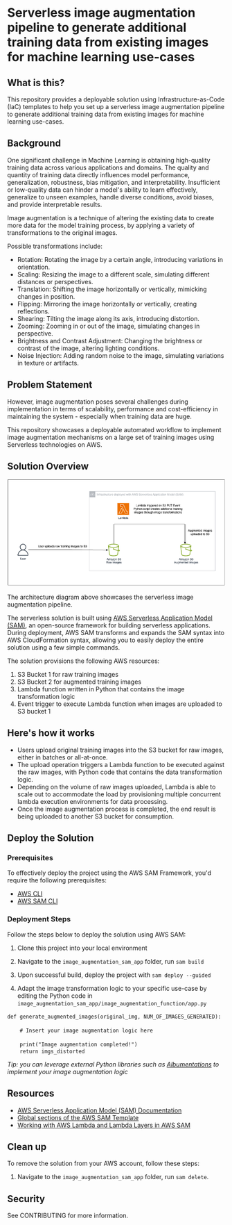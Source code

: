 
# Serverless image augmentation pipeline to generate additional training data from existing images for machine learning use-cases

## What is this? 

This repository provides a deployable solution using Infrastructure-as-Code (IaC) templates to help you set up a serverless image augmentation pipeline to generate additional training data from existing images for machine learning use-cases.

## Background 

One significant challenge in Machine Learning is obtaining high-quality training data across various applications and domains. The quality and quantity of training data directly influences model performance, generalization, robustness, bias mitigation, and interpretability. Insufficient or low-quality data can hinder a model's ability to learn effectively, generalize to unseen examples, handle diverse conditions, avoid biases, and provide interpretable results.

Image augmentation is a technique of altering the existing data to create more data for the model training process, by applying a variety of transformations to the original images. 

Possible transformations include:
- Rotation: Rotating the image by a certain angle, introducing variations in orientation.
- Scaling: Resizing the image to a different scale, simulating different distances or perspectives.
- Translation: Shifting the image horizontally or vertically, mimicking changes in position.
- Flipping: Mirroring the image horizontally or vertically, creating reflections.
- Shearing: Tilting the image along its axis, introducing distortion.
- Zooming: Zooming in or out of the image, simulating changes in perspective.
- Brightness and Contrast Adjustment: Changing the brightness or contrast of the image, altering lighting conditions.
- Noise Injection: Adding random noise to the image, simulating variations in texture or artifacts.

## Problem Statement 

However, image augmentation poses several challenges during implementation in terms of scalability, performance and cost-efficiency in maintaining the system - especially when training data are huge.

This repository showcases a deployable automated workflow to implement image augmentation mechanisms on a large set of training images using Serverless technologies on AWS.

## Solution Overview

![Architecture](./Assets/architecture_diagram.png)

The architecture diagram above showcases the serverless image augmentation pipeline.

The serverless solution is built using [AWS Serverless Application Model (SAM)](https://aws.amazon.com/serverless/aws-sam/#:~:text=The%20AWS%20Serverless%20Application%20Model,databases%2C%20and%20event%20source%20mappings.), an open-source framework for building serverless applications. During deployment, AWS SAM transforms and expands the SAM syntax into AWS CloudFormation syntax, allowing you to easily deploy the entire solution using a few simple commands.

The solution provisions the following AWS resources:
1. S3 Bucket 1 for raw training images
2. S3 Bucket 2 for augmented training images
3. Lambda function written in Python that contains the image transformation logic 
4. Event trigger to execute Lambda function when images are uploaded to S3 bucket 1

## Here's how it works
- Users upload original training images into the S3 bucket for raw images, either in batches or all-at-once.
- The upload operation triggers a Lambda function to be executed against the raw images, with Python code that contains the data transformation logic.
- Depending on the volume of raw images uploaded, Lambda is able to scale out to accommodate the load by provisioning multiple concurrent lambda execution environments for data processing.
- Once the image augmentation process is completed, the end result is being uploaded to another S3 bucket for consumption.

## Deploy the Solution

### Prerequisites

To effectively deploy the project using the AWS SAM Framework, you'd require the following prerequisites:
* [AWS CLI](https://docs.aws.amazon.com/cli/latest/userguide/cli-chap-install.html)
* [AWS SAM CLI](https://docs.aws.amazon.com/serverless-application-model/latest/developerguide/serverless-sam-cli-install-mac.html)

### Deployment Steps

Follow the steps below to deploy the solution using AWS SAM:

1. Clone this project into your local environment 

2. Navigate to the `image_augmentation_sam_app` folder, run `sam build`

3. Upon successful build, deploy the project with `sam deploy --guided`

4. Adapt the image transformation logic to your specific use-case by editing the Python code in `image_augmentation_sam_app/image_augmentation_function/app.py`

```
def generate_augmented_images(original_img, NUM_OF_IMAGES_GENERATED):

    # Insert your image augmentation logic here 

    print("Image augmentation completed!")
    return imgs_distorted
```

_Tip: you can leverage external Python libraries such as [Albumentations](https://github.com/albumentations-team/albumentations) to implement your image augmentation logic_

 ## Resources
 * [AWS Serverless Application Model (SAM) Documentation](https://docs.aws.amazon.com/serverless-application-model/index.html) 
 * [Global sections of the AWS SAM Template](https://docs.aws.amazon.com/serverless-application-model/latest/developerguide/sam-specification-template-anatomy-globals.html)
 * [Working with AWS Lambda and Lambda Layers in AWS SAM](https://aws.amazon.com/blogs/compute/working-with-aws-lambda-and-lambda-layers-in-aws-sam/)

## Clean up 
To remove the solution from your AWS account, follow these steps:
1. Navigate to the `image_augmentation_sam_app` folder, run `sam delete`.

## Security
See CONTRIBUTING for more information.